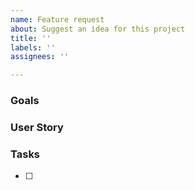 ```yaml
---
name: Feature request
about: Suggest an idea for this project
title: ''
labels: ''
assignees: ''

---
```


### Goals


### User Story


### Tasks

- [ ]
